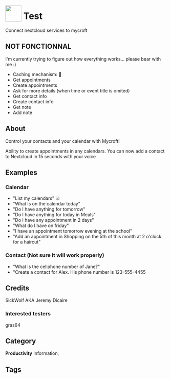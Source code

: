 # <img src="https://raw.githack.com/FortAwesome/Font-Awesome/master/svgs/solid/robot.svg" card_color="#40DBB0" width="50" height="50" style="vertical-align:bottom"/> Test
Connect nextcloud services to mycroft


## NOT FONCTIONNAL
I'm currently trying to figure out how everything works... please bear with me :)
* Caching mechanism: 🚧
* Get appointments
* Create appointments
* Ask for more details (when time or event title is omited)
* Get contact info
* Create contact info
* Get note
* Add note



## About
Control your contacts and your calendar with Mycroft!

Ability to create appointments in any calendars.
You can now add a contact to Nextcloud in 15 seconds with your voice

## Examples

### Calendar
* "List my calendars" ☑
* "What is on the calendar today"
* "Do I have anything for tomorrow"
* "Do I have anything for today in Meals"
* "Do I have any appointment in 2 days"
* "What do I have on friday"
* "I have an appointment tomorrow evening at the school"
* "Add an appointment in Shopping on the 5th of this month at 2 o'clock for a haircut"

### Contact (Not sure it will work properly)
* "What is the cellphone number of Jane?"
* "Create a contact for Alex. His phone number is 123-555-4455

## Credits
SickWolf AKA Jeremy Dicaire

### Interested testers
gras64

## Category
**Productivity**
Information,

## Tags

